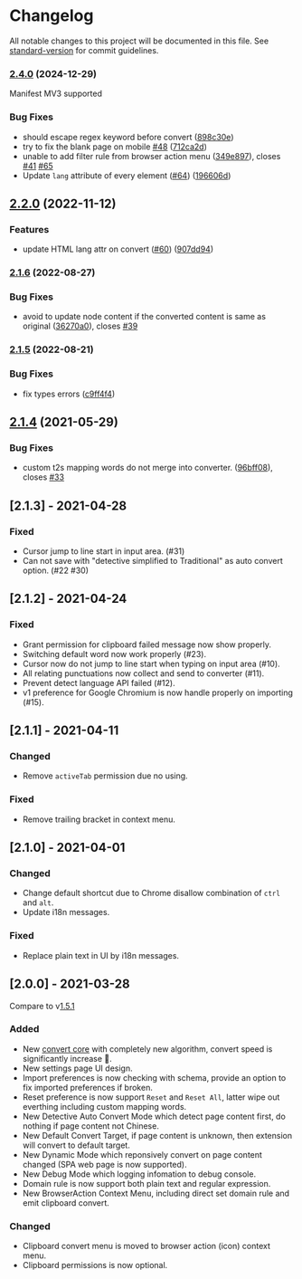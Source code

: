 # Changelog

All notable changes to this project will be documented in this file. See [standard-version](https://github.com/conventional-changelog/standard-version) for commit guidelines.

### [2.4.0](https://github.com/tongwentang/tongwentang-extension/compare/2.2.0...2.4.0) (2024-12-29)

Manifest MV3 supported

### Bug Fixes

- should escape regex keyword before convert ([898c30e](https://github.com/tongwentang/tongwentang-extension/commit/898c30e78ab4d72aa8f532037c469a27c0e95cb0))
- try to fix the blank page on mobile [#48](https://github.com/tongwentang/tongwentang-extension/issues/48) ([712ca2d](https://github.com/tongwentang/tongwentang-extension/commit/712ca2d56507c664461c09f58c5fc301155d916f))
- unable to add filter rule from browser action menu ([349e897](https://github.com/tongwentang/tongwentang-extension/commit/349e897c253713a5aaf1db6569de7d00bb2c94b5)), closes [#41](https://github.com/tongwentang/tongwentang-extension/issues/41) [#65](https://github.com/tongwentang/tongwentang-extension/issues/65)
- Update `lang` attribute of every element ([#64](https://github.com/tongwentang/tongwentang-extension/issues/64)) ([196606d](https://github.com/tongwentang/tongwentang-extension/commit/196606db2912d122a1b06b78f44142839e737bb3))

## [2.2.0](https://github.com/tongwentang/tongwentang-extension/compare/2.1.6...2.2.0) (2022-11-12)

### Features

- update HTML lang attr on convert ([#60](https://github.com/tongwentang/tongwentang-extension/issues/60)) ([907dd94](https://github.com/tongwentang/tongwentang-extension/commit/907dd9462585c9f0c39d6e451b660ae7ad0bae0a))

### [2.1.6](https://github.com/tongwentang/tongwentang-extension/compare/2.1.5...2.1.6) (2022-08-27)

### Bug Fixes

- avoid to update node content if the converted content is same as original ([36270a0](https://github.com/tongwentang/tongwentang-extension/commit/36270a00a4d6f5992b555a1353ac3827667c550d)), closes [#39](https://github.com/tongwentang/tongwentang-extension/issues/39)

### [2.1.5](https://github.com/tongwentang/tongwentang-extension/compare/2.1.4...2.1.5) (2022-08-21)

### Bug Fixes

- fix types errors ([c9ff4f4](https://github.com/tongwentang/tongwentang-extension/commit/c9ff4f4e89557cc0cd83decb90e71702495dda0a))

## [2.1.4](https://github.com/tongwentang/tongwentang-extension/compare/2.1.3...2.1.4) (2021-05-29)

### Bug Fixes

- custom t2s mapping words do not merge into converter. ([96bff08](https://github.com/tongwentang/tongwentang-extension/commit/96bff081e95d05098cc39e506118b795e929fb1c)), closes [#33](https://github.com/tongwentang/tongwentang-extension/issues/33)

## [2.1.3] - 2021-04-28

### Fixed

- Cursor jump to line start in input area. (#31)
- Can not save with "detective simplified to Traditional" as auto convert option. (#22 #30)

## [2.1.2] - 2021-04-24

### Fixed

- Grant permission for clipboard failed message now show properly.
- Switching default word now work properly (#23).
- Cursor now do not jump to line start when typing on input area (#10).
- All relating punctuations now collect and send to converter (#11).
- Prevent detect language API failed (#12).
- v1 preference for Google Chromium is now handle properly on importing (#15).

## [2.1.1] - 2021-04-11

### Changed

- Remove `activeTab` permission due no using.

### Fixed

- Remove trailing bracket in context menu.

## [2.1.0] - 2021-04-01

### Changed

- Change default shortcut due to Chrome disallow combination of `ctrl` and `alt`.
- Update i18n messages.

### Fixed

- Replace plain text in UI by i18n messages.

## [2.0.0] - 2021-03-28

Compare to v[1.5.1](https://github.com/tongwentang/New-Tongwentang-for-Firefox/releases/tag/1.5)

### Added

- New [convert core](https://github.com/tongwentang/tongwen-core) with completely new algorithm, convert speed is significantly increase 🚀.
- New settings page UI design.
- Import preferences is now checking with schema, provide an option to fix imported preferences if broken.
- Reset preference is now support `Reset` and `Reset All`, latter wipe out everthing including custom mapping words.
- New Detective Auto Convert Mode which detect page content first, do nothing if page content not Chinese.
- New Default Convert Target, if page content is unknown, then extension will convert to default target.
- New Dynamic Mode which reponsively convert on page content changed (SPA web page is now supported).
- New Debug Mode which logging infomation to debug console.
- Domain rule is now support both plain text and regular expression.
- New BrowserAction Context Menu, including direct set domain rule and emit clipboard convert.

### Changed

- Clipboard convert menu is moved to browser action (icon) context menu.
- Clipboard permissions is now optional.
